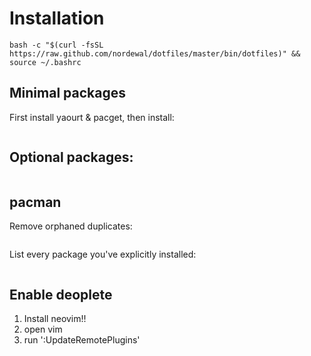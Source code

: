 Installation
============
```
bash -c "$(curl -fsSL https://raw.github.com/nordewal/dotfiles/master/bin/dotfiles)" && source ~/.bashrc
```

## Minimal packages
First install yaourt & pacget, then install:

```arandr bash-completion bind-tools cmake dstat dunst efibootmgr ethtool exfat-utils feh firefox fish-git galculator git gnome-keyring google-chrome gsimplecal gthumb i3-wm i3lock i3status jq keepassxc lshw lsof network-manager-applet networkmanager nfs-utils ngrep ntfs-3g numlockx openssh otf-font-awesome p7zip pavucontrol perf powerline-fonts-git pulseaudio python-neovim rofi rsync scrot strace sublime-text-dev termite termite-terminfo thunar thunar-archive-plugin thunar-media-tags-plugin thunar-volman unzip vim wget x86_energy_perf_policy xautolock xorg-server xorg-xev xorg-xinit xorg-xprop
```

## Optional packages:
```calibre cnijfilter2-mg7500 colorpicker cups darktable-git docker-compose dropbox ghostscript gimp gradle hugin intellij-idea-community-edition jdk8-openjdk jre8-openjdk libreoffice-fresh masterpdfeditor maven mplayer openjdk8-src rawtherapee ristretto s3cmd simple-scan sysstat tcpdump teamviewer unrar vlc wireshark-gtk xcalib
```

## pacman
Remove orphaned duplicates:
```pacman -Rns $(pacman -Qtdq)
```
List every package you've explicitly installed:
```pacman -Qei | awk '/^Name/ { name=$3 } /^Groups/ { if ( $3 != "base" && $3 != "base-devel" ) { print name } }'
```

## Enable deoplete

1. Install neovim!!
2. open vim
3. run ':UpdateRemotePlugins'
